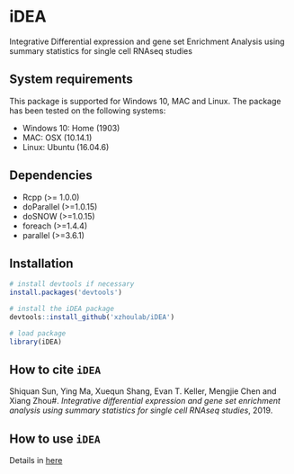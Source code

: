 # iDEA

Integrative Differential expression and gene set Enrichment Analysis using summary statistics for single cell RNAseq studies 

System requirements
--------------------
This package is supported for Windows 10, MAC and Linux. The package has been tested on the following systems:
- Windows 10: Home (1903)
- MAC: OSX (10.14.1)
- Linux: Ubuntu (16.04.6)

Dependencies
-------------
- Rcpp (>= 1.0.0) 
- doParallel (>=1.0.15) 
- doSNOW (>=1.0.15) 
- foreach (>=1.4.4) 
- parallel (>=3.6.1) 


Installation
------------
``` r
# install devtools if necessary
install.packages('devtools')

# install the iDEA package
devtools::install_github('xzhoulab/iDEA')

# load package
library(iDEA)
```

How to cite `iDEA`
-------------------
Shiquan Sun, Ying Ma, Xuequn Shang, Evan T. Keller, Mengjie Chen and Xiang Zhou#. *Integrative differential expression and gene set enrichment analysis using summary statistics for single cell RNAseq studies*, 2019. 

How to use `iDEA`
-------------------
Details in [here](https://xzhoulab.github.io/iDEA/)
